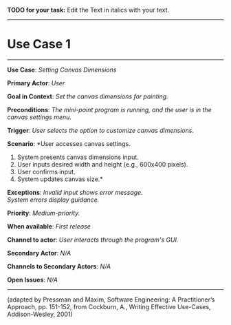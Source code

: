 **TODO for your task:** Edit the Text in italics with your text.

<hr>

# Use Case 1

<hr>

**Use Case**: *Setting Canvas Dimensions*

**Primary Actor**: *User*

**Goal in Context**: *Set the canvas dimensions for painting.*

**Preconditions**: *The mini-paint program is running, and the user is in the canvas settings menu.*

**Trigger**: *User selects the option to customize canvas dimensions.*
  
**Scenario**: *User accesses canvas settings.
1. System presents canvas dimensions input.
2. User inputs desired width and height (e.g., 600x400 pixels).
3. User confirms input.
4. System updates canvas size.*
 
**Exceptions**: *Invalid input shows error message.  
System errors display guidance.*

**Priority**: *Medium-priority.*

**When available**: *First release*

**Channel to actor**: *User interacts through the program's GUI.*

**Secondary Actor**: *N/A*

**Channels to Secondary Actors**: *N/A*

**Open Issues**: *N/A*

<hr>



(adapted by Pressman and Maxim, Software Engineering: A Practitioner’s Approach, pp. 151-152, from Cockburn,
A., Writing Effective Use-Cases, Addison-Wesley, 2001)
